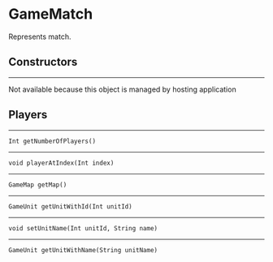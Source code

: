 # GameMatch
Represents match. 

## **Constructors**
---
Not available because this object is managed by hosting application

## **Players**
---
```
Int getNumberOfPlayers()
```

---
```
void playerAtIndex(Int index)
```

---
```
GameMap getMap()
```

---
```
GameUnit getUnitWithId(Int unitId)
```

---
```
void setUnitName(Int unitId, String name)
```

---
```
GameUnit getUnitWithName(String unitName)
```
